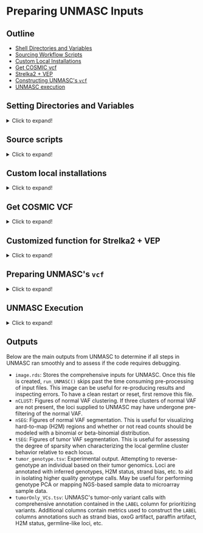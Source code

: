 # Preparing UNMASC Inputs

## Outline

* [Shell Directories and Variables](https://github.com/pllittle/UNMASC/blob/main/workflow/inputs.md#setting-directories-and-variables)
* [Sourcing Workflow Scripts](https://github.com/pllittle/UNMASC/blob/main/workflow/inputs.md#source-scripts)
* [Custom Local Installations](https://github.com/pllittle/UNMASC/blob/main/workflow/inputs.md#custom-local-installations)
* [Get COSMIC vcf](https://github.com/pllittle/UNMASC/blob/main/workflow/inputs.md#get-cosmic-vcf)
* [Strelka2 + VEP](https://github.com/pllittle/UNMASC/blob/main/workflow/inputs.md#customized-function-for-strelka2--vep)
* [Constructing UNMASC's `vcf`](https://github.com/pllittle/UNMASC/blob/main/workflow/inputs.md#preparing-unmascs-vcf)
* [UNMASC execution](https://github.com/pllittle/UNMASC/blob/main/workflow/inputs.md#unmasc-execution)

## Setting Directories and Variables

<details>
<summary>Click to expand!</summary>

Below are fixed variables to specify.

```Shell
gatk_dir=; [ -z "$gatk_dir" ] \
	&& echo "Set gatk_dir, GATK directory" >&2 \
	&& return 1

git_dir=; [ -z "$git_dir" ] \
	&& echo "Set git_dir, location to store GitHub repos" >&2 \
	&& return 1
[ ! -d $git_dir ] && mkdir $git_dir

stk2_dir=; [ -z "$stk2_dir" ] \
	&& echo "Set stk2_dir, location of Strelka2 dir!" >&2 \
	&& return 1

vep_dir=; [ -z "$vep_dir" ] \
	&& echo "Set vep_dir, VEP directory" >&2 \
	&& return 1

vep_rel=; [ -z "$vep_rel" ] \
	&& echo "Set vep_rel, VEP release number, preferably 105 with GRCh37 and GRCh38 supported" >&2 \
	&& return 1

vep_cache=; [ -z "$vep_cache" ] \
	&& echo "Set vep_cache, VEP homo_sapiens cache, should be vep, refseq, or merged" >&2 \
	&& return 1

hts_dir=; [ -z "$hts_dir" ] \
	&& echo "Set hts_dir, the HTS directory" >&2 \
	&& return 1

cosm_dir=; [ -z "$cosm_dir" ] \
	&& echo "Set cosm_dir, directory containing COSMIC vcf" >&2 \
	&& return 1

cosm_ver; [ -z "$cosm_ver" ] \
	&& echo "Set cosm_ver, COSMIC version number, e.g. 95" >&2 \
	&& return 1

fasta_fn=; [ -z "$fasta_fn" ] \
	&& echo "Set fasta_fn, the reference FASTA" >&2 \
	&& return 1

nthreads=; [ -z "$nthreads" ] \
	&& echo "Set nthreads, number of threads or cores" >&2 \
	&& return 1

genome=; [ -z "$genome" ] \
	&& echo "Set genome, like GRCh37 or GRCh38" >&2 \
	&& return 1

```

Sample-specific Variables

```Shell
out_dir=; [ -z "$out_dir" ] \
	&& echo "Set out_dir, output directory" >&2 \
	&& return 1

nbams=; [ -z "$nbams" ] \
	&& echo "Set nbams, file listing all normal bam full paths" >&2 \
	&& return 1
echo -e "Detected $(cat $nbams | wc -l) normal controls." >&2

tbam=; [ -z "$tbam" ] \
	&& echo "Set tbam, tumor bam full path" >&2 \
	&& return 1

```

</details>

## Source scripts

<details>
<summary>Click to expand!</summary>

You are welcome to install your own programs and dependencies. I have
provided below the steps and scripts I use to automate the programs 
related to UNMASC.

```Shell
# Pull my functions

cd $git_dir
[ ! -d baSHic ] && git clone https://github.com/pllittle/baSHic.git >&2
[ -d baSHic ] && cd baSHic && git pull >&2

cd $git_dir
[ ! -d UNMASC ] && git clone https://github.com/pllittle/UNMASC.git >&2
[ -d UNMASC ] && cd UNMASC && git pull >&2

# Source functions

. $git_dir/baSHic/scripts/genomic.sh
[ ! $? -eq 0 ] && echo "Some error in sourcing genomic.sh" >&2 && return 1

. $git_dir/UNMASC/workflow/tumor_only.sh
[ ! $? -eq 0 ] && echo "Some error in sourcing tumor_only.sh" >&2 && return 1

```

</details>

## Custom local installations

<details>
<summary>Click to expand!</summary>

* gcc, libtool, perl, bzip2, xz, zlib, curl, expat, db,
* HTSlib, VEP, Strelka2

One can control where these programs are installed by adding `-a $apps_dir`
to the code below. `apps_dir` is just wherever you would like to install these programs.

```Shell
install_gcc
install_libtool
install_perl
install_bzip2
install_xz
install_zlib
install_curl
install_expat
install_db
install_htslib
install_VEP -r $vep_rel
install_strelka2

```

If you rely on these functions for installations, these will determine 
`hts_dir`, `stk2_dir`, and `vep_dir` definitions.

</details>

## Get COSMIC VCF

<details>
<summary>Click to expand!</summary>

Run the following code to obtain the appropriate COSMIC VCF.
The function below will prompt the user to input COSMIC website's login
and password. The generated file is needed for `TO_workflow()` below.

```Shell
get_COSMIC_canonical -g $genome \
	-v $cosm_ver -h $hts_dir \
	-c $cosm_dir

```

The function definition is located 
[here](https://github.com/pllittle/baSHic/blob/main/scripts/genomic.sh#L480).

</details>

## Customized function for Strelka2 + VEP

<details>
<summary>Click to expand!</summary>

Currently, `TO_workflow` is designed for `Strelka2` and `VEP`. If others have
alternate workflows, you are welcome to inspect this function's 
[definitions](https://github.com/pllittle/UNMASC/blob/main/workflow/tumor_only.sh#L10)
to extract specific steps to execute :smile:.

```Shell
TO_workflow -c $nthreads -f $fasta_fn -g $genome \
	-d $cosm_dir -e $cosm_ver -h $hts_dir -k $gatk_dir \
	-n $nbams -o $out_dir -s $stk2_dir -t $tbam \
	-v $vep_dir -r $vep_rel -a $vep_cache

```

</details>

## Preparing UNMASC's `vcf`

<details>
<summary>Click to expand!</summary>

Assuming `UNMASC` is successfully installed and the above `TO_workflow()` was
run successfully, the instructions below describes the inputs to construct 
UNMASC's main input `vcf`. Otherwise, the user needs to construct `vcf` ensuring
all required columns are available and formatted correctly (refer to 
`?UNMASC::run_UNMASC`).

* `outdir` String instructing where UNMASC outputs should be stored. Notice
this is different from the Shell variable `out_dir` from above.
* `DAT` A R data.frame containing `FILENAME` for full path to each 
control VCF and `STUDYNUMBER` to identify each normal control.
* `FILTER` R list used to specify some liberal pre-filtering of loci
based on total read depth and quality score. 
* `target_fn` String containing the full path to a target BED file
with tab-delimited columns with headers `Chr` (e.g. chr1), 
`Start` (start position), and `End` (end position).
* `anno_fn` String containing the full path to the annotated vcf file.
If `TO_workflow()` was used, the R string `anno_fn` is 
`$out_dir/allvar_ann.vcf.gz`.
* `nlines` Positive integer specifying how many lines into the `anno_fn`
to initially read in to determine if its formatting matches what 
`prep_UNMASC_VCF()` is expecting.
* `ncores` Positive integer specifying how many threads/cores are available.
This is used here to reduce the computational time to import each control VCF.
This argument may be more handy if samples underwent WGS or WES sequencing.

```R
vcf = UNMASC::prep_UNMASC_VCF(
	outdir = outdir,
	DAT = DAT,
	FILTER = NULL,
	target_fn = target_fn,
	anno_fn = anno_fn,
	nlines = 100,
	ncores = 1)

```

</details>

## UNMASC Execution

<details>
<summary>Click to expand!</summary>

Arguments for `run_UNMASC()` with template inputs.

* `tumorID = "tumor01"`, tumor sample ID
* `outdir = file.path(".",tumorID)`, output location for the tumor sample
* `vcf = vcf`, the data.frame generated by `prep_UNMASC_VCF()`
* `tBAM_fn = "path/to/tumor/bam"`
* `bed_centromere_fn = "path/to/centromere/start/end/bed/file"`, tab-delimited
file without headers with three columns containing contig, start position, 
and end position.
* `dict_chrom_fn = "path/to/chromosome/length/file"`, stored output from 
`samtools view -H tumor.bam`
* `qscore_thres = 30`, Qscore threshold
* `exac_thres = 5e-3`, gnomAD/ExAC population allele frequency threshold for 
germline filtering
* `ad_thres = 5`, alternate depth threshold
* `rd_thres = 10`, total depth threshold
* `cut_BAF = 5e-2`, cutoff for variants to exclude before running segmentation
* `minBQ = 13`, minimum base quality
* `minMQ = 40`, minimum mapping quality
* `eps_thres = 0.5`, noise mixture proportion threshold for determining a H2M 
segment
* `psi_thres = 0.02`, over-dispersion of beta-binomial threshold for determining 
a H2M segment
* `hg = "19"`, labeling for output figures
* `binom = TRUE`, set to `TRUE` to model read counts with binomial distribution. 
Set to `FALSE` to explore over both binomial and beta-binomial distributions
* `gender = NA`, set to `NA` if gender is unknown. Otherwise set to `"MALE"` 
or `"FEMALE"`
* `ncores = 1`, number of threads/cores available, aids with computational runtime 
in extracting strand-specific read counts per locus.

```R
# Package main function
UNMASC::run_UNMASC(
	tumorID = tumorID,
	outdir = outdir,
	vcf = vcf,
	tBAM_fn = tBAM_fn,
	bed_centromere_fn = bed_centromere_fn,
	dict_chrom_fn = dict_chrom_fn,
	qscore_thres = qscore_thres,
	exac_thres = exac_thres,
	ad_thres = ad_thres,
	rd_thres = rd_thres,
	cut_BAF = cut_BAF,
	minBQ = minBQ,
	minMQ = minMQ,
	eps_thres = eps_thres,
	psi_thres = psi_thres,
	hg = hg,
	binom = binom,
	gender = gender,
	ncores = ncores)

```

</details>

## Outputs

Below are the main outputs from UNMASC to determine if
all steps in UNMASC ran smoothly and to assess if the code 
requires debugging.

* `image.rds`: Stores the comprehensive inputs for UNMASC.
Once this file is created, `run_UNMASC()` skips past the 
time consuming pre-processing of input files. This image 
can be useful for re-producing results and inspecting errors. 
To have a clean restart or reset, first remove this file.
* `nCLUST`: Figures of normal VAF clustering. If three clusters
of normal VAF are not present, the loci supplied to UNMASC may
have undergone pre-filtering of the normal VAF.
* `nSEG`: Figures of normal VAF segmentation. This is useful for 
visualizing hard-to-map (H2M) regions and whether or not read counts
should be modeled with a binomial or beta-binomial distribution.
* `tSEG`: Figures of tumor VAF segmentation. This is useful for
assessing the degree of sparsity when characterizing the local germline 
cluster behavior relative to each locus.
* `tumor_genotype.tsv`: Experimental output. Attempting to 
reverse-genotype an individual based on their tumor genomics. Loci
are annotated with inferred genotypes, H2M status, strand bias, etc. 
to aid in isolating higher quality genotype calls. May be useful
for performing genotype PCA or mapping NGS-based sample data to 
microarray sample data.
* `tumorOnly_VCs.tsv`: UNMASC's tumor-only variant calls with 
comprehensive annotation contained in the `LABEL` column for 
prioritizing variants. Additional columns contain metrics used
to construct the `LABEL` columns annotations such as strand bias,
oxoG artifact, paraffin artifact, H2M status, germline-like loci, 
etc.
